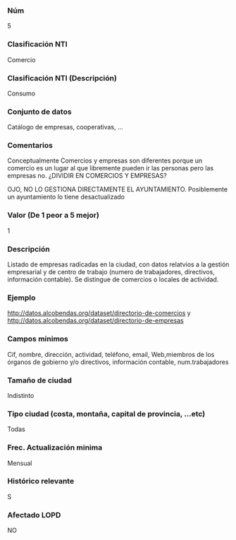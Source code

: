### Núm
5
### Clasificación NTI
Comercio
### Clasificación NTI (Descripción)
Consumo
### Conjunto de datos
Catálogo de empresas, cooperativas, ...
### Comentarios
Conceptualmente Comercios y empresas son diferentes porque un comercio es un lugar al que libremente pueden ir las personas pero las empresas no. ¿DIVIDIR EN COMERCIOS Y EMPRESAS?

OJO, NO LO GESTIONA DIRECTAMENTE EL AYUNTAMIENTO. Posiblemente un ayuntamiento lo tiene desactualizado
### Valor (De 1 peor a 5 mejor)
1
### Descripción
Listado de empresas radicadas en la ciudad, con datos relatvios a la gestión empresarial y de centro de trabajo (numero de trabajadores, directivos, información contable).
Se distingue de comercios o locales de actividad.
### Ejemplo
http://datos.alcobendas.org/dataset/directorio-de-comercios y http://datos.alcobendas.org/dataset/directorio-de-empresas
### Campos minimos
Cif, nombre, dirección, actividad, teléfono, email, Web,miembros de los órganos de gobierno y/o directivos, información contable, num.trabajadores
### Tamaño de ciudad
Indistinto
### Tipo ciudad (costa, montaña, capital de provincia, …etc)
Todas
### Frec. Actualización minima
Mensual
### Histórico relevante
S
### Afectado LOPD
NO
